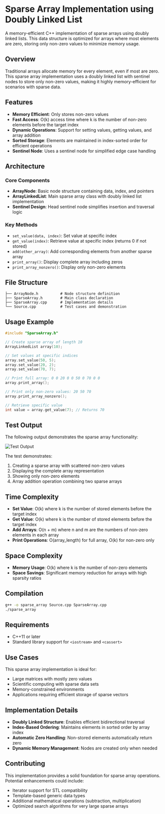# Sparse Array Implementation using Doubly Linked List

A memory-efficient C++ implementation of sparse arrays using doubly linked lists. This data structure is optimized for arrays where most elements are zero, storing only non-zero values to minimize memory usage.

## Overview

Traditional arrays allocate memory for every element, even if most are zero. This sparse array implementation uses a doubly linked list with sentinel nodes to store only non-zero values, making it highly memory-efficient for scenarios with sparse data.

## Features

- **Memory Efficient**: Only stores non-zero values
- **Fast Access**: O(k) access time where k is the number of non-zero elements before the target index
- **Dynamic Operations**: Support for setting values, getting values, and array addition
- **Sorted Storage**: Elements are maintained in index-sorted order for efficient operations
- **Sentinel Node**: Uses a sentinel node for simplified edge case handling

## Architecture

### Core Components

- **ArrayNode**: Basic node structure containing data, index, and pointers
- **ArrayLinkedList**: Main sparse array class with doubly linked list implementation
- **Sentinel Design**: Head sentinel node simplifies insertion and traversal logic

### Key Methods

- `set_value(data, index)`: Set value at specific index
- `get_value(index)`: Retrieve value at specific index (returns 0 if not stored)
- `add(other_array)`: Add corresponding elements from another sparse array
- `print_array()`: Display complete array including zeros
- `print_array_nonzero()`: Display only non-zero elements

## File Structure

```
├── ArrayNode.h          # Node structure definition
├── SparseArray.h        # Main class declaration
├── SparseArray.cpp      # Implementation details
└── Source.cpp           # Test cases and demonstration
```

## Usage Example

```cpp
#include "SparseArray.h"

// Create sparse array of length 10
ArrayLinkedList array(10);

// Set values at specific indices
array.set_value(50, 5);
array.set_value(20, 2);
array.set_value(70, 7);

// Print full array: 0 0 20 0 0 50 0 70 0 0
array.print_array();

// Print only non-zero values: 20 50 70
array.print_array_nonzero();

// Retrieve specific value
int value = array.get_value(7); // Returns 70
```

## Test Output

The following output demonstrates the sparse array functionality:

![Test Output](test_output.png)

The test demonstrates:
1. Creating a sparse array with scattered non-zero values
2. Displaying the complete array representation
3. Showing only non-zero elements
4. Array addition operation combining two sparse arrays

## Time Complexity

- **Set Value**: O(k) where k is the number of stored elements before the target index
- **Get Value**: O(k) where k is the number of stored elements before the target index
- **Add Arrays**: O(n + m) where n and m are the numbers of non-zero elements in each array
- **Print Operations**: O(array_length) for full array, O(k) for non-zero only

## Space Complexity

- **Memory Usage**: O(k) where k is the number of non-zero elements
- **Space Savings**: Significant memory reduction for arrays with high sparsity ratios

## Compilation

```bash
g++ -o sparse_array Source.cpp SparseArray.cpp
./sparse_array
```

## Requirements

- C++11 or later
- Standard library support for `<iostream>` and `<cassert>`

## Use Cases

This sparse array implementation is ideal for:
- Large matrices with mostly zero values
- Scientific computing with sparse data sets
- Memory-constrained environments
- Applications requiring efficient storage of sparse vectors

## Implementation Details

- **Doubly Linked Structure**: Enables efficient bidirectional traversal
- **Index-Based Ordering**: Maintains elements in sorted order by array index
- **Automatic Zero Handling**: Non-stored elements automatically return zero
- **Dynamic Memory Management**: Nodes are created only when needed

## Contributing

This implementation provides a solid foundation for sparse array operations. Potential enhancements could include:
- Iterator support for STL compatibility
- Template-based generic data types
- Additional mathematical operations (subtraction, multiplication)
- Optimized search algorithms for very large sparse arrays